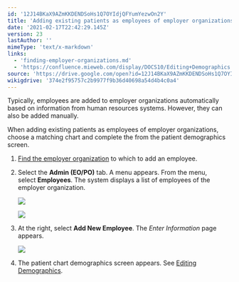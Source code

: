```yaml
---
id: '12J14BKaX9AZmKKDENDSoHs1Q7OYIdjQFYumYezwOn2Y'
title: 'Adding existing patients as employees of employer organizations'
date: '2021-02-17T22:42:29.145Z'
version: 23
lastAuthor: ''
mimeType: 'text/x-markdown'
links:
  - 'finding-employer-organizations.md'
  - 'https://confluence.mieweb.com/display/DOCS10/Editing+Demographics'
source: 'https://drive.google.com/open?id=12J14BKaX9AZmKKDENDSoHs1Q7OYIdjQFYumYezwOn2Y'
wikigdrive: '374e2f95757c2b9977f9b36d40698a54d4b4c0a4'
---
```

Typically, employees are added to employer organizations automatically based on information from human resources systems. However, they can also be added manually.

When adding existing patients as employees of employer organizations, choose a matching chart and complete the from the patient demographics screen.

1. [Find the employer organization](finding-employer-organizations.md) to which to add an employee.
2. Select the <strong>Admin (EO/PO)</strong> tab. A menu appears. From the menu, select <strong>Employees</strong>. The system displays a list of employees of the employer organization.

    ![](../adding-existing-patients-as-employees-of-employer-organizations.assets/d07ec75a04f8d7e5c82f5f8ff9b8dee4.png)

    ![](../adding-existing-patients-as-employees-of-employer-organizations.assets/8559348c92dd2527fe03002c62325c61.png)
3. At the right, select <strong>Add New Employee</strong>. The <em>Enter Information</em> page appears.

    ![](../adding-existing-patients-as-employees-of-employer-organizations.assets/2e30635865c6d3532f242a9295a116d3.png)
5. The patient chart demographics screen appears. See [Editing Demographics](https://confluence.mieweb.com/display/DOCS10/Editing+Demographics).
